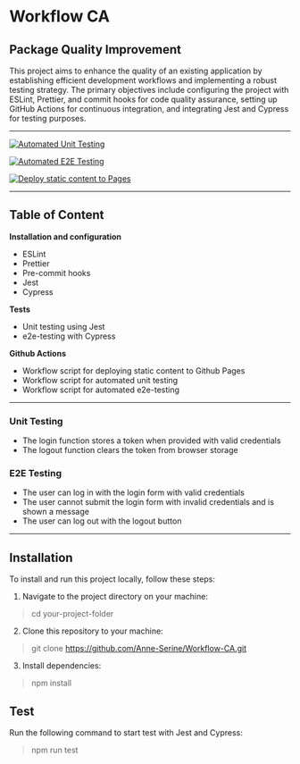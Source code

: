 # Workflow CA

## Package Quality Improvement

This project aims to enhance the quality of an existing application by establishing efficient development workflows and implementing a robust testing strategy. The primary objectives include configuring the project with ESLint, Prettier, and commit hooks for code quality assurance, setting up GitHub Actions for continuous integration, and integrating Jest and Cypress for testing purposes.

---

[![Automated Unit Testing](https://github.com/Anne-Serine/Workflow-CA/actions/workflows/unit-test.yml/badge.svg)](https://github.com/Anne-Serine/Workflow-CA/actions/workflows/unit-test.yml)

[![Automated E2E Testing](https://github.com/Anne-Serine/Workflow-CA/actions/workflows/e2e-test.yml/badge.svg)](https://github.com/Anne-Serine/Workflow-CA/actions/workflows/e2e-test.yml)

[![Deploy static content to Pages](https://github.com/Anne-Serine/Workflow-CA/actions/workflows/pages.yml/badge.svg)](https://github.com/Anne-Serine/Workflow-CA/actions/workflows/pages.yml)

---

## Table of Content

**Installation and configuration**

 - ESLint
 - Prettier
 - Pre-commit hooks
 - Jest
 - Cypress

**Tests**

 - Unit testing using Jest
 - e2e-testing with Cypress

 **Github Actions**

 - Workflow script for deploying static content to Github Pages
 - Workflow script for automated unit testing
 - Workflow script for automated e2e-testing

 ---

### Unit Testing

  - The login function stores a token when provided with valid credentials
  - The logout function clears the token from browser storage

### E2E Testing

  - The user can log in with the login form with valid credentials
  - The user cannot submit the login form with invalid credentials and is shown a message
  - The user can log out with the logout button

---

## Installation

To install and run this project locally, follow these steps:

1. Navigate to the project directory on your machine:
> cd your-project-folder

2. Clone this repository to your machine:
> git clone https://github.com/Anne-Serine/Workflow-CA.git

3. Install dependencies:
> npm install

## Test

Run the following command to start test with Jest and Cypress:
> npm run test